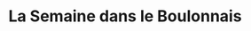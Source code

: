 ---
title: "La Semaine dans le Boulonnais"
url: /boulogne-sur-mer/la-semaine-dans-le-boulonnais/
shop: shop
---
